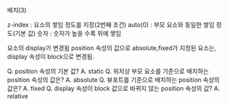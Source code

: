 배치(3)

z-index : 요소의 쌓임 정도를 지정(2번째 조건)
  auto(0) : 부모 요소와 동일한 쌓임 정도(기본 값)
  숫자 : 숫자가 높을 수록 위에 쌓임

요소의 display가 변경됨
position 속성의 값으로 absolute,fixed가 지정된 요소는, display 속성이 block으로 변경됨.

Q. position 속성의 기본 값?
  A. static
Q. 위치상 부모 요소를 기준으로 배치하는 position 속성의 값은?
  A. absolute
Q. 뷰포트를 기준으로 배치하는 position 속성의 값은?
  A. fixed
Q. display 속성이 block 값으로 바뀌지 않는 position 속성의 값?
  A. relative